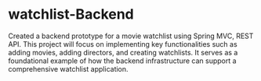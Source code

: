 # watchlist-Backend


Created a backend prototype for a movie watchlist using Spring MVC, REST API.
This project will focus on implementing key functionalities such as adding movies, adding directors, and creating watchlists.
It serves as a foundational example of how the backend infrastructure can support a comprehensive watchlist application.
